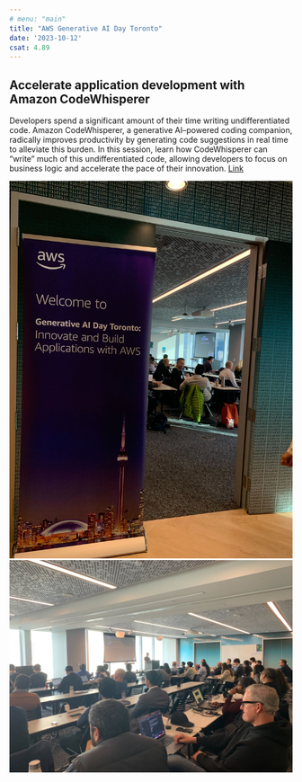 ```yaml
---
# menu: "main"
title: "AWS Generative AI Day Toronto"
date: '2023-10-12'
csat: 4.89
---
```


## Accelerate application development with Amazon CodeWhisperer

Developers spend a significant amount of their time writing undifferentiated code. Amazon CodeWhisperer, a generative AI–powered coding companion, radically improves productivity by generating code suggestions in real time to alleviate this burden. In this session, learn how CodeWhisperer can “write” much of this undifferentiated code, allowing developers to focus on business logic and accelerate the pace of their innovation. [Link](https://generativeai-day-toronto-build-and-innovate-with-aws.splashthat.com/)

![Welcom](welcome.jpg)
![Speaking](speaking.jpg)